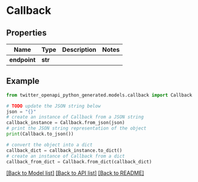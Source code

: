 # Callback


## Properties

Name | Type | Description | Notes
------------ | ------------- | ------------- | -------------
**endpoint** | **str** |  | 

## Example

```python
from twitter_openapi_python_generated.models.callback import Callback

# TODO update the JSON string below
json = "{}"
# create an instance of Callback from a JSON string
callback_instance = Callback.from_json(json)
# print the JSON string representation of the object
print(Callback.to_json())

# convert the object into a dict
callback_dict = callback_instance.to_dict()
# create an instance of Callback from a dict
callback_from_dict = Callback.from_dict(callback_dict)
```
[[Back to Model list]](../README.md#documentation-for-models) [[Back to API list]](../README.md#documentation-for-api-endpoints) [[Back to README]](../README.md)


